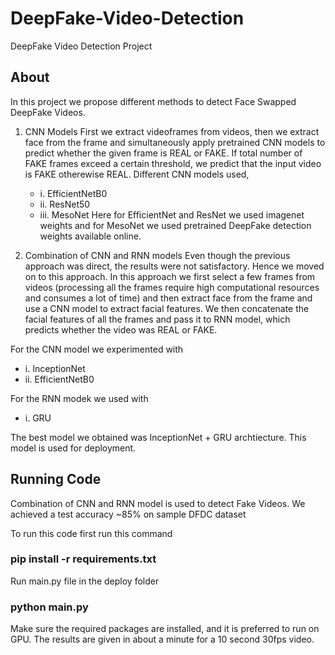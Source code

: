 # DeepFake-Video-Detection
DeepFake Video Detection Project
## About

In this project we propose different methods to detect Face Swapped DeepFake Videos.

1. CNN Models
First we extract videoframes from videos, then we extract face from the frame and simultaneously apply pretrained CNN models to predict whether the given frame is REAL or FAKE. If total number of FAKE frames exceed a certain threshold, we predict that the input video is FAKE otherewise REAL.
Different CNN models used,
   * i. EfficientNetB0
   * ii. ResNet50
   * iii. MesoNet
 Here for EfficientNet and ResNet we used imagenet weights and for MesoNet we used pretrained DeepFake detection weights available online.
 
2. Combination of CNN and RNN models
 Even though the previous approach was direct, the results were not satisfactory. Hence we moved on to this approach.
 In this approach we first select a few frames from videos (processing all the frames require high computational resources and consumes a lot of time) and  then extract face from the frame and use a CNN model to extract facial features. We then concatenate the facial features of all the frames and pass it to RNN model, which  predicts whether the video was REAL or FAKE.
 
 For the CNN model we experimented with
   * i. InceptionNet
   * ii. EfficientNetB0
 
 For the RNN modek we used with
   * i. GRU
 
 The best model we obtained was InceptionNet + GRU archtiecture. This model is used for deployment.

## Running Code

Combination of CNN and RNN model is used to detect Fake Videos.
We achieved a test accuracy ~85% on sample DFDC dataset 

To run this code first run this command 
### pip install -r requirements.txt
Run main.py file in the deploy folder
### python main.py

Make sure the required packages are installed, and it is preferred to run on GPU.
The results are given in about a minute for a 10 second 30fps video.
